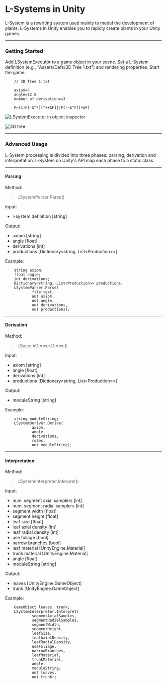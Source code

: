 L-Systems in Unity
================

L-System is a rewriting system used mainly to model the development of plants. L-Systems in Unity enables you to rapidly create plants in your Unity games.


----------

### Getting Started

Add LSystemExecutor to a game object in your scene. Set a L-System definition (e.g., "Assets/Defs/3D Tree 1.txt") and rendering properties. Start the game.

		// 3D Tree 1.txt

		axiom=F
		angle=22.5
		number of derivations=3

		F=(1)F[-&^F][^++&F]||F[--&^F][+&F]


![LSystemExecutor in object inspector](http://www.pedroboechat.com/images/LSystemInUnity1.png)

![3D tree](http://www.pedroboechat.com/images/LSystemInUnity2.png)

----------

### Advanced Usage

L-System processing is divided into three phases: parsing, derivation and interpretation. L-System on Unity's API map each phase to a static class.


----------

#### Parsing

Method:

> LSystemParser.Parse()

Input: 

 - l-system definition [string]

Output: 

 - axiom [string]
 - angle [float]
 - derivations [int]
 - productions [Dictionary&lt;string, List&lt;Production&gt;&gt;]

Example:


		string axiom;
		float angle;
		int derivations;
		Dictionary<string, List<Production>> productions;
		LSystemParser.Parse(
				file.text,
				out axiom,
				out angle,
				out derivations,
				out productions);


----------

#### Derivation

Method:

> LSystemDeriver.Derive()

Input:

 - axiom [string]
 - angle [float]
 - derivations [int]
 - productions [Dictionary&lt;string, List&lt;Production&gt;&gt;]

Output:

 - moduleString [string]

Example:

		string moduleString;
		LSystemDeriver.Derive(
				axiom,
				angle,
				derivations,
				rules,
				out moduleString);


----------

#### Interpretation

Method:

> LSystemInterpreter.Interpret()

Input:

 - num. segment axial samplers [int]
 - num. segment radial samplers [int]
 - segment width [float]
 - segment height [float]
 - leaf size [float]
 - leaf axial density [int]
 - leaf radial density [int]
 - use foliage [bool]
 - narrow branches [bool]
 - leaf material [UnityEngine.Material]
 - trunk material [UnityEngine.Material]
 - angle [float]
 - moduleString [string]

Output:

 - leaves [UnityEngine.GameObject]
 - trunk [UnityEngine.GameObject]

Example:


		GameObject leaves, trunk;
		LSystemInterpreter.Interpret(
				segmentAxialSamples,
				segmentRadialSamples,
				segmentWidth,
				segmentHeight,
				leafSize,
				leafAxialDensity,
				leafRadialDensity,
				useFoliage,
				narrowBranches,
				leafMaterial,
				trunkMaterial,
				angle,
				moduleString,
				out leaves,
				out trunk);
            
  
